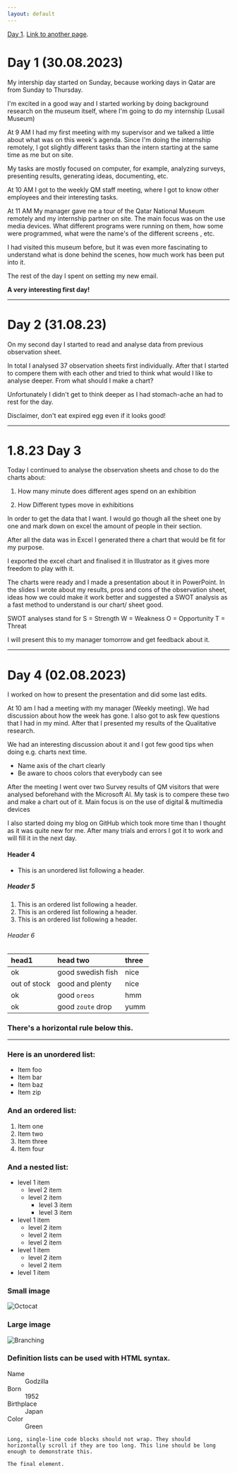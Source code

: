 ```yaml
---
layout: default
---
```


[Day 1](./another-page.html).
[Link to another page](./another-page.html).

# Day 1 (30.08.2023)

My intership day started on Sunday, because working days in Qatar are from Sunday to Thursday. 

I'm excited in a good way and I started working by doing background research on the museum itself, where I'm going to do my internship (Lusail Museum)

At 9 AM I had my first meeting with my supervisor and we talked a little about what was on this week's agenda. Since I'm doing the internship remotely, I got slightly different tasks than the intern starting at the same time as me but on site.

My tasks are mostly focused on computer, for example, analyzing surveys, presenting results, generating ideas, documenting, etc.


At 10 AM I got to the weekly QM staff meeting, where I got to know other employees and their interesting tasks.

At 11 AM My manager gave me a tour of the Qatar National Museum remotely and my internship partner on site. The main focus was on the use media devices. What different programs were running on them, how some were programmed, what were the name's of the different screens , etc.

I had visited this museum before, but it was even more fascinating to understand what is done behind the scenes, how much work has been put into it.

The rest of the day I spent on setting my new email.

<b>A very interesting first day!</b>

***

# Day 2 (31.08.23)

On my second day I started to read and analyse data from previous observation sheet.

In total I analysed 37 observation sheets first individually. After that I started to compere them with each other and tried to think what would I like to analyse deeper. From what should I  make a chart?

Unfortunately I didn't get to think deeper as I had stomach-ache an had to rest for the day.

Disclaimer, don't eat expired egg even if it looks good!

***

# 1.8.23 Day 3

Today I continued to analyse the observation sheets and chose to do the charts about:

1. How many minute does different ages spend on an exhibition

2. How Different types move in exhibitions

In order to get the data that I want. I would go though all the sheet one by one and mark down on excel the amount of people in their section.

After all the data was in Excel I generated there a chart that would be fit for my purpose.

I exported the excel chart and finalised it in Illustrator as it gives more freedom to play with it.

The charts were ready and  I made a presentation about it in PowerPoint.  In the slides I wrote about my results, pros and cons of the observation sheet,  ideas how we could make it work better and suggested a SWOT analysis as a fast method to understand is our chart/ sheet good.

SWOT analyses stand for
S = Strength
W = Weakness
O = Opportunity
T = Threat

I will present this to my manager tomorrow and get feedback about it.

***

# Day 4 (02.08.2023)

I worked on how to present the presentation and did some last edits.

At 10 am I had a meeting with my manager (Weekly meeting). We had discussion about how the week has gone. I also got to ask few questions that I had in my mind. After that I presented my results of the Qualitative research.

We had an interesting discussion about it and I got few good tips when doing e.g. charts next time.
* Name axis of the chart clearly
* Be aware to choos colors that everybody can see

After the meeting I went over two Survey results of QM visitors that were analysed beforehand with the Microsoft AI. My task is to compere these two and make a chart out of it. Main focus is on the use of digital & multimedia devices

I also started doing my blog on GitHub which took more time than I thought as it was quite new for me. After many trials and errors I got it to work and will fill it in the next day.




#### Header 4

*   This is an unordered list following a header.


##### Header 5

1.  This is an ordered list following a header.
2.  This is an ordered list following a header.
3.  This is an ordered list following a header.

###### Header 6

| head1        | head two          | three |
|:-------------|:------------------|:------|
| ok           | good swedish fish | nice  |
| out of stock | good and plenty   | nice  |
| ok           | good `oreos`      | hmm   |
| ok           | good `zoute` drop | yumm  |

### There's a horizontal rule below this.

* * *

### Here is an unordered list:

*   Item foo
*   Item bar
*   Item baz
*   Item zip

### And an ordered list:

1.  Item one
1.  Item two
1.  Item three
1.  Item four

### And a nested list:

- level 1 item
  - level 2 item
  - level 2 item
    - level 3 item
    - level 3 item
- level 1 item
  - level 2 item
  - level 2 item
  - level 2 item
- level 1 item
  - level 2 item
  - level 2 item
- level 1 item

### Small image

![Octocat](https://github.githubassets.com/images/icons/emoji/octocat.png)

### Large image

![Branching](https://guides.github.com/activities/hello-world/branching.png)


### Definition lists can be used with HTML syntax.

<dl>
<dt>Name</dt>
<dd>Godzilla</dd>
<dt>Born</dt>
<dd>1952</dd>
<dt>Birthplace</dt>
<dd>Japan</dd>
<dt>Color</dt>
<dd>Green</dd>
</dl>

```
Long, single-line code blocks should not wrap. They should horizontally scroll if they are too long. This line should be long enough to demonstrate this.
```

```
The final element.
```
